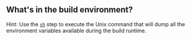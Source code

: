 ## What's in the build environment?

Hint:
Use the [`sh`](https://jenkins.io/doc/pipeline/steps/workflow-durable-task-step/#sh-shell-script) step to execute the Unix command that will dump all the environment variables available during the build runtime.